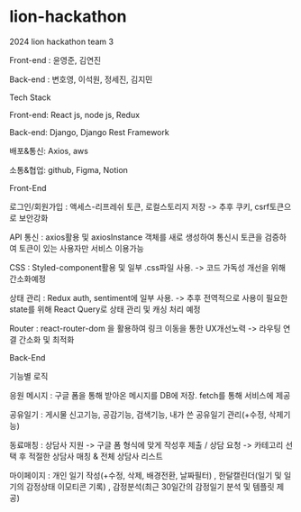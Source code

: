 # lion-hackathon
2024 lion hackathon team 3

Front-end : 윤영준, 김연진

Back-end  : 변호영, 이석원, 정세진, 김지민


Tech Stack

Front-end: React js, node js, Redux

Back-end: Django, Django Rest Framework

배포&통신: Axios, aws

소통&협업: github, Figma, Notion


Front-End

로그인/회원가입 : 액세스-리프레쉬 토큰, 로컬스토리지 저장 -> 추후 쿠키, csrf토큰으로 보안강화

API 통신 : axios활용 및 axiosInstance 객체를 새로 생성하여 통신시 토큰을 검증하여 토큰이 있는 사용자만 서비스 이용가능

CSS : Styled-component활용 및 일부 .css파일 사용. -> 코드 가독성 개선을 위해 간소화예정

상태 관리 : Redux auth, sentiment에 일부 사용. -> 추후 전역적으로 사용이 필요한 state를 위해 React Query로 상태 관리 및 캐싱 처리 예정

Router : react-router-dom 을 활용하여 링크 이동을 통한 UX개선노력 -> 라우팅 연결 간소화 및 최적화


Back-End







기능별 로직

응원 메시지 : 구글 폼을 통해 받아온 메시지를 DB에 저장. fetch를 통해 서비스에 제공

공유일기 : 게시물 신고기능, 공감기능, 검색기능, 내가 쓴 공유일기 관리(+수정, 삭제기능)

동료매칭 : 상담사 지원 -> 구글 폼 형식에 맞게 작성후 제출 / 상담 요청 -> 카테고리 선택 후 적절한 상담사 매칭 & 전체 상담사 리스트

마이페이지 : 개인 일기 작성(+수정, 삭제, 배경전환, 날짜필터) , 한달캘린더(일기 및 일기의 감정상태 이모티콘 기록) , 감정분석(최근 30일간의 감정일기 분석 및 템플릿 제공)


